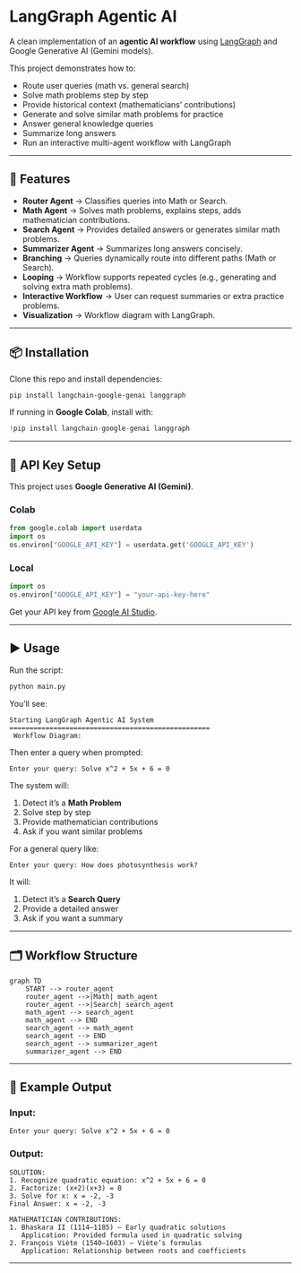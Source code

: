 # LangGraph Agentic AI

A clean implementation of an **agentic AI workflow** using [LangGraph](https://github.com/langchain-ai/langgraph) and Google Generative AI (Gemini models).

This project demonstrates how to:
- Route user queries (math vs. general search)
- Solve math problems step by step
- Provide historical context (mathematicians’ contributions)
- Generate and solve similar math problems for practice
- Answer general knowledge queries
- Summarize long answers
- Run an interactive multi-agent workflow with LangGraph

---

## 🚀 Features
- **Router Agent** → Classifies queries into Math or Search.
- **Math Agent** → Solves math problems, explains steps, adds mathematician contributions.
- **Search Agent** → Provides detailed answers or generates similar math problems.
- **Summarizer Agent** → Summarizes long answers concisely.
- **Branching** → Queries dynamically route into different paths (Math or Search).
- **Looping** → Workflow supports repeated cycles (e.g., generating and solving extra math problems).
- **Interactive Workflow** → User can request summaries or extra practice problems.
- **Visualization** → Workflow diagram with LangGraph.

---

## 📦 Installation

Clone this repo and install dependencies:

```bash
pip install langchain-google-genai langgraph
```

If running in **Google Colab**, install with:

```python
!pip install langchain-google-genai langgraph
```

---

## 🔑 API Key Setup

This project uses **Google Generative AI (Gemini)**.

### Colab
```python
from google.colab import userdata
import os
os.environ["GOOGLE_API_KEY"] = userdata.get('GOOGLE_API_KEY')
```

### Local
```python
import os
os.environ["GOOGLE_API_KEY"] = "your-api-key-here"
```

Get your API key from [Google AI Studio](https://aistudio.google.com/).

---

## ▶️ Usage

Run the script:

```bash
python main.py
```

You’ll see:
```
Starting LangGraph Agentic AI System
==================================================
 Workflow Diagram:
```

Then enter a query when prompted:
```
Enter your query: Solve x^2 + 5x + 6 = 0
```

The system will:
1. Detect it’s a **Math Problem**
2. Solve step by step
3. Provide mathematician contributions
4. Ask if you want similar problems

For a general query like:
```
Enter your query: How does photosynthesis work?
```
It will:
1. Detect it’s a **Search Query**
2. Provide a detailed answer
3. Ask if you want a summary

---

## 🗂 Workflow Structure

```mermaid
graph TD
    START --> router_agent
    router_agent -->|Math| math_agent
    router_agent -->|Search| search_agent
    math_agent --> search_agent
    math_agent --> END
    search_agent --> math_agent
    search_agent --> END
    search_agent --> summarizer_agent
    summarizer_agent --> END
```

---

## 📖 Example Output

### Input:
```
Enter your query: Solve x^2 + 5x + 6 = 0
```

### Output:
```
SOLUTION:
1. Recognize quadratic equation: x^2 + 5x + 6 = 0
2. Factorize: (x+2)(x+3) = 0
3. Solve for x: x = -2, -3
Final Answer: x = -2, -3

MATHEMATICIAN CONTRIBUTIONS:
1. Bhaskara II (1114–1185) – Early quadratic solutions
   Application: Provided formula used in quadratic solving
2. François Viète (1540–1603) – Viète’s formulas
   Application: Relationship between roots and coefficients
```

---


